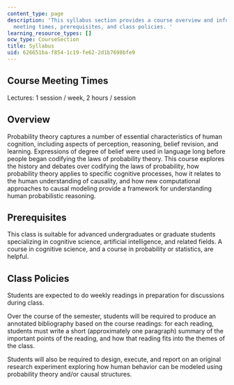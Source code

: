 ```yaml
---
content_type: page
description: 'This syllabus section provides a course overview and information on
  meeting times, prerequisites, and class policies. '
learning_resource_types: []
ocw_type: CourseSection
title: Syllabus
uid: 626651ba-f854-1c19-fe62-2d1b7698bfe9
---
```


Course Meeting Times
--------------------

Lectures: 1 session / week, 2 hours / session

Overview
--------

Probability theory captures a number of essential characteristics of human cognition, including aspects of perception, reasoning, belief revision, and learning. Expressions of degree of belief were used in language long before people began codifying the laws of probability theory. This course explores the history and debates over codifying the laws of probability, how probability theory applies to specific cognitive processes, how it relates to the human understanding of causality, and how new computational approaches to causal modeling provide a framework for understanding human probabilistic reasoning.

Prerequisites
-------------

This class is suitable for advanced undergraduates or graduate students specializing in cognitive science, artificial intelligence, and related fields. A course in cognitive science, and a course in probability or statistics, are helpful.

Class Policies
--------------

Students are expected to do weekly readings in preparation for discussions during class.

Over the course of the semester, students will be required to produce an annotated bibliography based on the course readings: for each reading, students must write a short (approximately one paragraph) summary of the important points of the reading, and how that reading fits into the themes of the class.

Students will also be required to design, execute, and report on an original research experiment exploring how human behavior can be modeled using probability theory and/or causal structures.
